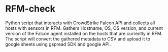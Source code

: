 # RFM-check
Python script that interacts with CrowdStrike Falcon API and collects all hosts with sensors in RFM.
Gathers Hostname, OS, OS version, and current version of the Falcon agent installed on the hosts that are currently in RFM.
The script will convert the gathered metadata to CSV and upload it to google sheets using gspread SDK and google API.


